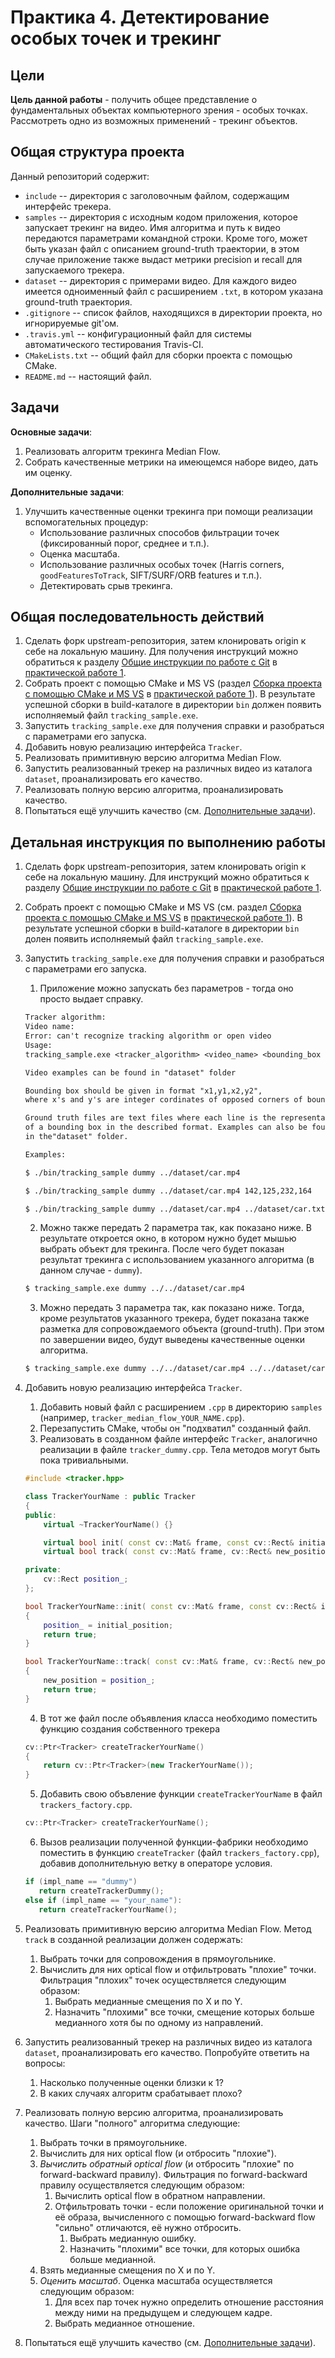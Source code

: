 # Практика 4. Детектирование особых точек и трекинг

## Цели

__Цель данной работы__ - получить общее представление о фундаментальных объектах
компьютерного зрения - особых точках. Рассмотреть одно из возможных применений -
трекинг объектов.

## Общая структура проекта

Данный репозиторий содержит:

  - `include` -- директория с заголовочным файлом, содержащим интерфейс трекера.
  - `samples` -- директория с исходным кодом приложения, которое запускает
    трекинг на видео. Имя алгоритма и путь к видео передаются параметрами
    командной строки. Кроме того, может быть указан файл с описанием
    ground-truth траектории, в этом случае приложение также выдаст метрики
    precision и recall для запускаемого трекера.
  - `dataset` -- директория с примерами видео. Для каждого видео имеется
    одноименный файл с расширением `.txt`, в котором указана ground-truth
    траектория.
  - `.gitignore` -- список файлов, находящихся в директории проекта,
     но игнорируемые git'ом.
  - `.travis.yml` -- конфигурационный файл для системы автоматического
     тестирования Travis-CI.
  - `CMakeLists.txt` -- общий файл для сборки проекта с помощью CMake.
  - `README.md` -- настоящий файл.

## Задачи

__Основные задачи__:

  1. Реализовать алгоритм трекинга Median Flow.
  2. Собрать качественные метрики на имеющемся наборе видео, дать им оценку.

__Дополнительные задачи__:

  1. Улучшить качественные оценки трекинга при помощи реализации вспомогательных
     процедур:
     - Использование различных способов фильтрации точек (фиксированный порог,
       среднее и т.п.).
     - Оценка масштаба.
     - Использование различных особых точек (Harris corners,
       `goodFeaturesToTrack`, SIFT/SURF/ORB features и т.п.).
     - Детектировать срыв трекинга.

## Общая последовательность действий

  1. Сделать форк upstream-репозитория, затем клонировать origin к себе на
     локальную машину. Для получения инструкций можно обратиться к разделу
     [Общие инструкции по работе с Git][git-intro]
     в [практической работе 1][practice1].
  2. Собрать проект с помощью CMake и MS VS (раздел
     [Сборка проекта с помощью CMake и MS VS][cmake-msvs]
     в [практической работе 1][practice1]). В результате успешной сборки в
     build-каталоге в директории `bin` должен появить исполняемый файл
     `tracking_sample.exe`.
  3. Запустить `tracking_sample.exe` для получения справки и разобраться с
     параметрами его запуска.
  4. Добавить новую реализацию интерфейса `Tracker`.
  5. Реализовать примитивную версию алгоритма Median Flow.
  6. Запустить реализованный трекер на различных видео из каталога `dataset`,
     проанализировать его качество.
  7. Реализовать полную версию алгоритма, проанализировать качество.
  8. Попытаться ещё улучшить качество (см. [Дополнительные задачи][tasks]).

## Детальная инструкция по выполнению работы

  1. Сделать форк upstream-репозитория, затем клонировать origin к себе на
     локальную машину. Для инструкций можно обратиться к разделу
     [Общие инструкции по работе с Git][git-intro]
     в [практической работе 1][practice1].
  2. Собрать проект с помощью CMake и MS VS (см. раздел
     [Сборка проекта с помощью CMake и MS VS][cmake-msvs]
     в [практической работе 1][practice1]). В результате успешной сборки
     в build-каталоге в директории `bin` долен появить исполняемый
     файл `tracking_sample.exe`.
  3. Запустить `tracking_sample.exe` для получения справки и разобраться с
     параметрами его запуска.
     1. Приложение можно запускать без параметров - тогда оно просто выдает справку.

     ```txt
     Tracker algorithm:
     Video name:
     Error: can't recognize tracking algorithm or open video
     Usage:
     tracking_sample.exe <tracker_algorithm> <video_name> <bounding_box or path_to_gt_file>

     Video examples can be found in "dataset" folder

     Bounding box should be given in format "x1,y1,x2,y2",
     where x's and y's are integer cordinates of opposed corners of bounding box

     Ground truth files are text files where each line is the representation
     of a bounding box in the described format. Examples can also be found
     in the"dataset" folder.

     Examples:

     $ ./bin/tracking_sample dummy ../dataset/car.mp4

     $ ./bin/tracking_sample dummy ../dataset/car.mp4 142,125,232,164

     $ ./bin/tracking_sample dummy ../dataset/car.mp4 ../dataset/car.txt
     ```

     2. Можно также передать 2 параметра так, как показано ниже. В
        результате откроется окно, в котором нужно будет мышью выбрать
        объект для трекинга. После чего будет показан результат трекинга
        с использованием указанного алгоритма (в данном случае - `dummy`).

     ```bash
     $ tracking_sample.exe dummy ../../dataset/car.mp4
     ```

     3. Можно передать 3 параметра так, как показано ниже. Тогда, кроме
        результатов указанного трекера, будет показана также разметка
        для сопровождаемого объекта (ground-truth). При этом по завершении
        видео, будут выведены качественные оценки алгоритма.

     ```bash
     $ tracking_sample.exe dummy ../../dataset/car.mp4 ../../dataset/car.txt
     ```

  4. Добавить новую реализацию интерфейса `Tracker`.
     1. Добавить новый файл с расширением `.cpp` в директорию `samples`
        (например, `tracker_median_flow_YOUR_NAME.cpp`).
     2. Перезапустить CMake, чтобы он "подхватил" созданный файл.
     3. Реализовать в созданном файле интерфейс `Tracker`, аналогично реализации
        в файле `tracker_dummy.cpp`. Тела методов могут быть пока тривиальными.

     ```cpp
     #include <tracker.hpp>

     class TrackerYourName : public Tracker
     {
     public:
         virtual ~TrackerYourName() {}

         virtual bool init( const cv::Mat& frame, const cv::Rect& initial_position );
         virtual bool track( const cv::Mat& frame, cv::Rect& new_position );

     private:
         cv::Rect position_;
     };

     bool TrackerYourName::init( const cv::Mat& frame, const cv::Rect& initial_position )
     {
         position_ = initial_position;
         return true;
     }

     bool TrackerYourName::track( const cv::Mat& frame, cv::Rect& new_position )
     {
         new_position = position_;
         return true;
     }
     ```

     4. В тот же файл после объявления класса необходимо поместить функцию создания
        собственного трекера

     ```cpp
     cv::Ptr<Tracker> createTrackerYourName()
     {
         return cv::Ptr<Tracker>(new TrackerYourName());
     }
     ```

     5. Добавить свою объвление функции `createTrackerYourName` в файл
        `trackers_factory.cpp`.

     ```cpp
     cv::Ptr<Tracker> createTrackerYourName();
     ```

     6. Вызов реализации полученной функции-фабрики необходимо поместить
        в функцию `createTracker` (файл `trackers_factory.cpp`), добавив
        дополнительную ветку в операторе условия.

     ```cpp
     if (impl_name == "dummy")
        return createTrackerDummy();
     else if (impl_name == "your_name"):
        return createTrackerYourName();
     ```

  5. Реализовать примитивную версию алгоритма Median Flow. Метод `track` в
     созданной реализации должен содержать:
     1. Выбрать точки для сопровождения в прямоугольнике.
     2. Вычислить для них optical flow и отфильтровать "плохие" точки.
        Фильтрация "плохих" точек осуществляется следующим образом:
        1. Выбрать медианные смещения по X и по Y.
        2. Назначить "плохими" все точки, смещение которых больше медианного
           хотя бы по одному из направлений.
  6. Запустить реализованный трекер на различных видео из каталога `dataset`,
     проанализировать его качество. Попробуйте ответить на вопросы:
     1. Насколько полученные оценки близки к 1? 
     2. В каких случаях алгоритм срабатывает плохо?
  7. Реализовать полную версию алгоритма, проанализировать качество. Шаги
     "полного" алгоритма следующие:
     1. Выбрать точки в прямоугольнике.
     2. Вычислить для них optical flow (и отбросить "плохие").
     3. *Вычислить обратный optical flow* (и отбросить "плохие" по forward-backward
        правилу). Фильтрация по forward-backward правилу осуществляется
        следующим образом:
        1. Вычислить optical flow в обратном направлении.
        2. Отфильтровать точки - если положение оригинальной точки и её образа,
           вычисленного с помощью forward-backward flow "сильно" отличаются, её нужно
           отбросить.
           1. Выбрать медианную ошибку.
           2. Назначить "плохими" все точки, для которых ошибка больше медианной.
     4. Взять медианные смещения по X и по Y.
     5. *Оценить масштаб*. Оценка масштаба осуществляется следующим образом:
        1. Для всех пар точек нужно определить отношение расстояния между ними на
           предыдущем и следующем кадре.
        2. Выбрать медианное отношение.
  8. Попытаться ещё улучшить качество (см. [Дополнительные задачи][tasks]).


<!-- LINKS -->

[practice1]: https://github.com/Itseez-NNSU-SummerSchool2015/practice1-devtools
[git-intro]: https://github.com/Itseez-NNSU-SummerSchool2015/practice1-devtools#Общие-инструкции-по-работе-с-git
[cmake-msvs]: https://github.com/Itseez-NNSU-SummerSchool2015/practice1-devtools#Сборка-проекта-с-помощью-cmake-и-microsoft-visual-studio
[tasks]: https://github.com/Itseez-NNSU-SummerSchool2015/practice4-tracking#Задачи